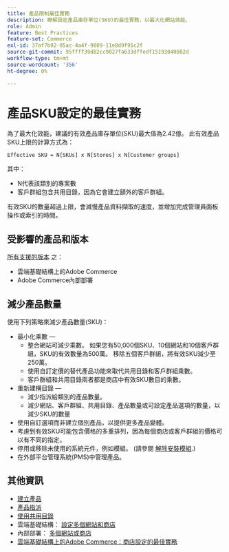 ```yaml
---
title: 產品限制最佳實務
description: 瞭解設定產品庫存單位(SKU)的最佳實務，以最大化網站效能。
role: Admin
feature: Best Practices
feature-set: Commerce
exl-id: 37af7b92-05ac-4a4f-9009-11e8d9f95c2f
source-git-commit: 95ffff39d82cc9027fa633dffedf15193040802d
workflow-type: tm+mt
source-wordcount: '356'
ht-degree: 0%

---
```


# 產品SKU設定的最佳實務

為了最大化效能，建議的有效產品庫存單位(SKU)最大值為2.42億。 此有效產品SKU上限的計算方式為：

```text
Effective SKU = N[SKUs] x N[Stores] x N[Customer groups]
```

其中：

- N代表該類別的專案數
- 客戶群組包含共用目錄，因為它會建立額外的客戶群組。

有效SKU的數量超過上限，會減慢產品資料擷取的速度，並增加完成管理員面板操作或索引的時間。

## 受影響的產品和版本

[所有支援的版本](../../../release/versions.md) 之：

- 雲端基礎結構上的Adobe Commerce
- Adobe Commerce內部部署

## 減少產品數量

使用下列策略來減少產品數量(SKU)：

- 最小化乘數 — 
   - 整合網站可減少乘數。 如果您有50,000個SKU、10個網站和10個客戶群組，SKU的有效數量為500萬。 移除五個客戶群組，將有效SKU減少至250萬。
   - 使用自訂定價的替代產品功能來取代共用目錄和客戶群組乘數。
   - 客戶群組和共用目錄兩者都是商店中有效SKU數目的乘數。
- 重新建構目錄 — 
   - 減少指派給類別的產品數量。
   - 減少網站、客戶群組、共用目錄、產品數量或可設定產品選項的數量，以減少SKU的數量
- 使用自訂選項而非建立個別產品，以提供更多產品變體。
- 考慮到有效SKU可能包含價格的多重排列，因為每個商店或客戶群組的價格可以有不同的指定。
- 停用或移除未使用的系統元件，例如模組。 (請參閱  [解除安裝模組](../../../installation/tutorials/uninstall-modules.md).)
- 在外部平台管理系統(PMS)中管理產品。

## 其他資訊

- [建立產品](https://experienceleague.adobe.com/docs/commerce-admin/catalog/products/product-create.html)
- [產品指派](https://experienceleague.adobe.com/docs/commerce-admin/catalog/categories/products-in-category/categories-product-assignments.html)
- [使用共用目錄](https://experienceleague.adobe.com/docs/commerce-admin/b2b/shared-catalogs/catalog-shared.html)
- 雲端基礎結構： [設定多個網站和商店](https://devdocs.magento.com/cloud/project/project-multi-sites.html)
- 內部部署： [多個網站或商店](../../../configuration/multi-sites/ms-overview.md)
- [雲端基礎結構上的Adobe Commerce：商店設定的最佳實務](https://devdocs.magento.com/cloud/configure/configure-best-practices.html)
